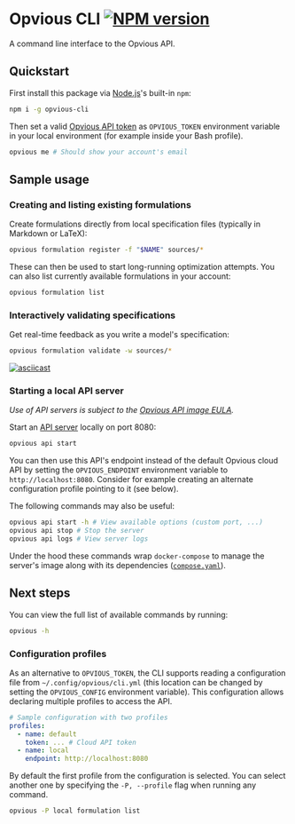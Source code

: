 # Opvious CLI [![NPM version](https://img.shields.io/npm/v/opvious-cli.svg)](https://www.npmjs.com/package/opvious-cli)

A command line interface to the Opvious API.

## Quickstart

First install this package via [Node.js][]'s built-in `npm`:

```sh
npm i -g opvious-cli
```

Then set a valid [Opvious API token][token] as `OPVIOUS_TOKEN` environment
variable in your local environment (for example inside your Bash profile).

```sh
opvious me # Should show your account's email
```

## Sample usage

### Creating and listing existing formulations

Create formulations directly from local specification files (typically in
Markdown or LaTeX):

```sh
opvious formulation register -f "$NAME" sources/*
```

These can then be used to start long-running optimization attempts. You can also
list currently available formulations in your account:

```sh
opvious formulation list
```

### Interactively validating specifications

Get real-time feedback as you write a model's specification:

```sh
opvious formulation validate -w sources/*
```

[![asciicast](https://asciinema.org/a/KZ9KqW6S4n6CR9PrEOrxfPIUy.svg)](https://asciinema.org/a/KZ9KqW6S4n6CR9PrEOrxfPIUy)

### Starting a local API server

_Use of API servers is subject to the [Opvious API image
EULA](https://www.opvious.io/end-user-license-agreements/api-image)._

Start an [API server][] locally on port 8080:

```sh
opvious api start
```

You can then use this API's endpoint instead of the default Opvious cloud API by
setting the `OPVIOUS_ENDPOINT` environment variable to `http://localhost:8080`.
Consider for example creating an alternate configuration profile pointing to it
(see below).

The following commands may also be useful:

```sh
opvious api start -h # View available options (custom port, ...)
opvious api stop # Stop the server
opvious api logs # View server logs
```

Under the hood these commands wrap `docker-compose` to manage the server's image
along with its dependencies ([`compose.yaml`][API server compose]).


## Next steps

You can view the full list of available commands by running:

```sh
opvious -h
```

### Configuration profiles

As an alternative to `OPVIOUS_TOKEN`, the CLI supports reading a configuration
file from `~/.config/opvious/cli.yml` (this location can be changed by setting
the `OPVIOUS_CONFIG` environment variable). This configuration allows declaring
multiple profiles to access the API.

```yaml
# Sample configuration with two profiles
profiles:
  - name: default
    token: ... # Cloud API token
  - name: local
    endpoint: http://localhost:8080
```

By default the first profile from the configuration is selected. You can select
another one by specifying the `-P, --profile` flag when running any command.

```sh
opvious -P local formulation list
```


[Node.js]: https://nodejs.org
[token]: https://hub.beta.opvious.io/authorizations.
[API server]: https://hub.docker.com/repository/docker/opvious/api-server
[API server compose]: https://github.com/opvious/sdk.ts/blob/main/packages/cli/resources/docker/compose.yaml
